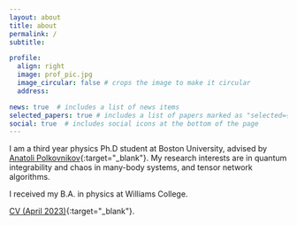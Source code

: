 ```yaml
---
layout: about
title: about
permalink: /
subtitle: 

profile:
  align: right
  image: prof_pic.jpg
  image_circular: false # crops the image to make it circular
  address:

news: true  # includes a list of news items
selected_papers: true # includes a list of papers marked as "selected={true}"
social: true  # includes social icons at the bottom of the page
---
```


I am a third year physics Ph.D student at Boston University, advised by [Anatoli Polkovnikov](http://physics.bu.edu/~asp28/){:target="\_blank"}. My research interests are in quantum integrability and chaos in many-body systems, and tensor network algorithms.

I received my B.A. in physics at Williams College.

[CV (April 2023)](https://hjkqubit.github.io/assets/pdf/cv2023.pdf){:target="\_blank"}.
